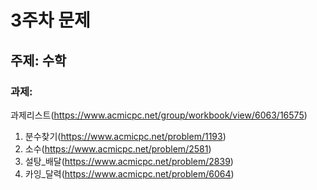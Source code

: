 # 3주차 문제
## 주제: 수학
### 과제:
과제리스트(https://www.acmicpc.net/group/workbook/view/6063/16575)
1. 분수찾기(https://www.acmicpc.net/problem/1193)
2. 소수(https://www.acmicpc.net/problem/2581)
3. 설탕_배달(https://www.acmicpc.net/problem/2839)
4. 카잉_달력(https://www.acmicpc.net/problem/6064)